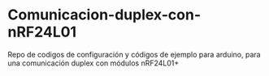 # Comunicacion-duplex-con-nRF24L01
Repo de codigos de configuración y códigos de ejemplo para arduino, para una comunicación duplex con módulos nRF24L01+
